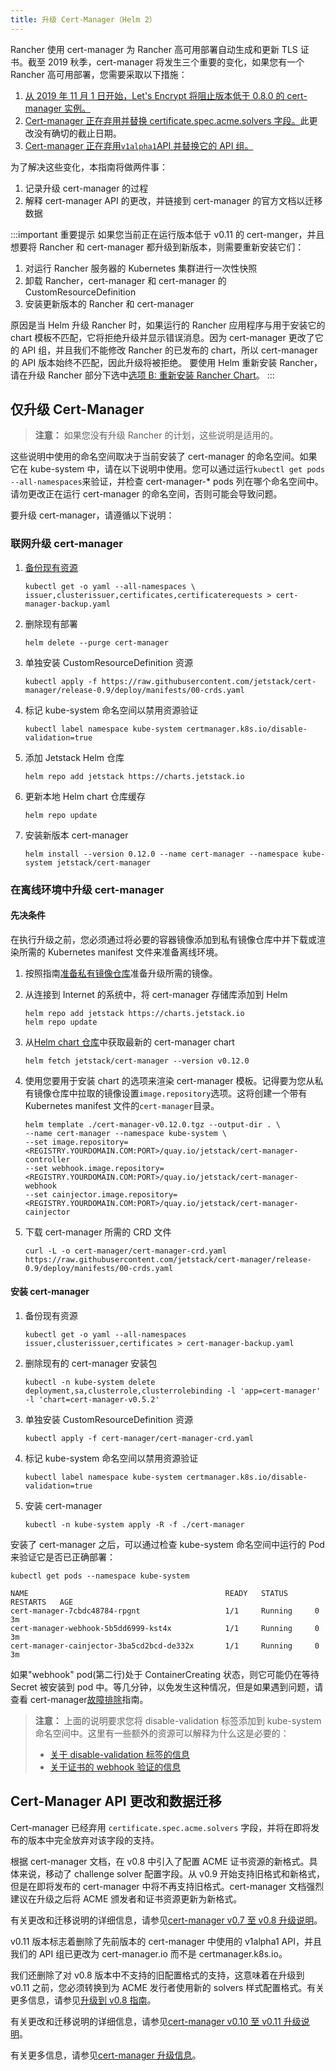 ```yaml
---
title: 升级 Cert-Manager（Helm 2）
---
```


Rancher 使用 cert-manager 为 Rancher 高可用部署自动生成和更新 TLS 证书。截至 2019 秋季，cert-manager 将发生三个重要的变化，如果您有一个 Rancher 高可用部署，您需要采取以下措施：

1. [从 2019 年 11 月 1 日开始，Let's Encrypt 将阻止版本低于 0.8.0 的 cert-manager 实例。](https://community.letsencrypt.org/t/blocking-old-cert-manager-versions/98753)
1. [Cert-manager 正在弃用并替换 certificate.spec.acme.solvers 字段。](https://cert-manager.io/docs/installation/upgrading/upgrading-0.7-0.8/)此更改没有确切的截止日期。
1. [Cert-manager 正在弃用`v1alpha1`API 并替换它的 API 组。](https://cert-manager.io/docs/installation/upgrading/upgrading-0.10-0.11/)

为了解决这些变化，本指南将做两件事：

1. 记录升级 cert-manager 的过程
1. 解释 cert-manager API 的更改，并链接到 cert-manager 的官方文档以迁移数据

:::important 重要提示
如果您当前正在运行版本低于 v0.11 的 cert-manger，并且想要将 Rancher 和 cert-manager 都升级到新版本，则需要重新安装它们：

1. 对运行 Rancher 服务器的 Kubernetes 集群进行一次性快照
2. 卸载 Rancher，cert-manager 和 cert-manager 的 CustomResourceDefinition
3. 安装更新版本的 Rancher 和 cert-manager

原因是当 Helm 升级 Rancher 时，如果运行的 Rancher 应用程序与用于安装它的 chart 模板不匹配，它将拒绝升级并显示错误消息。因为 cert-manager 更改了它的 API 组，并且我们不能修改 Rancher 的已发布的 chart，所以 cert-manager 的 API 版本始终不匹配，因此升级将被拒绝。
要使用 Helm 重新安装 Rancher，请在升级 Rancher 部分下选中[选项 B: 重新安装 Rancher Chart](/docs/upgrades/upgrades/ha/_index)。
:::

## 仅升级 Cert-Manager

> **注意：**
> 如果您没有升级 Rancher 的计划，这些说明是适用的。

这些说明中使用的命名空间取决于当前安装了 cert-manager 的命名空间。如果它在 kube-system 中，请在以下说明中使用。您可以通过运行`kubectl get pods --all-namespaces`来验证，并检查 cert-manager-\* pods 列在哪个命名空间中。请勿更改正在运行 cert-manager 的命名空间，否则可能会导致问题。

要升级 cert-manager，请遵循以下说明：

### 联网升级 cert-manager

1.  [备份现有资源](https://cert-manager.io/docs/tutorials/backup/)

    ```plain
    kubectl get -o yaml --all-namespaces \
    issuer,clusterissuer,certificates,certificaterequests > cert-manager-backup.yaml
    ```

1.  删除现有部署

    ```plain
    helm delete --purge cert-manager
    ```

1.  单独安装 CustomResourceDefinition 资源

    ```plain
    kubectl apply -f https://raw.githubusercontent.com/jetstack/cert-manager/release-0.9/deploy/manifests/00-crds.yaml
    ```

1.  标记 kube-system 命名空间以禁用资源验证

    ```plain
    kubectl label namespace kube-system certmanager.k8s.io/disable-validation=true
    ```

1.  添加 Jetstack Helm 仓库

    ```plain
    helm repo add jetstack https://charts.jetstack.io
    ```

1.  更新本地 Helm chart 仓库缓存

    ```plain
    helm repo update
    ```

1.  安装新版本 cert-manager

    ```plain
    helm install --version 0.12.0 --name cert-manager --namespace kube-system jetstack/cert-manager
    ```

### 在离线环境中升级 cert-manager

#### 先决条件

在执行升级之前，您必须通过将必要的容器镜像添加到私有镜像仓库中并下载或渲染所需的 Kubernetes manifest 文件来准备离线环境。

1. 按照指南[准备私有镜像仓库](/docs/installation/other-installation-methods/air-gap/populate-private-registry/_index)准备升级所需的镜像。

1. 从连接到 Internet 的系统中，将 cert-manager 存储库添加到 Helm

   ```plain
   helm repo add jetstack https://charts.jetstack.io
   helm repo update
   ```

1. 从[Helm chart 仓库](https://hub.helm.sh/charts/jetstack/cert-manager)中获取最新的 cert-manager chart

   ```plain
   helm fetch jetstack/cert-manager --version v0.12.0
   ```

1. 使用您要用于安装 chart 的选项来渲染 cert-manager 模板。记得要为您从私有镜像仓库中拉取的镜像设置`image.repository`选项。这将创建一个带有 Kubernetes manifest 文件的`cert-manager`目录。

   ```plain
   helm template ./cert-manager-v0.12.0.tgz --output-dir . \
   --name cert-manager --namespace kube-system \
   --set image.repository=<REGISTRY.YOURDOMAIN.COM:PORT>/quay.io/jetstack/cert-manager-controller
   --set webhook.image.repository=<REGISTRY.YOURDOMAIN.COM:PORT>/quay.io/jetstack/cert-manager-webhook
   --set cainjector.image.repository=<REGISTRY.YOURDOMAIN.COM:PORT>/quay.io/jetstack/cert-manager-cainjector
   ```

1. 下载 cert-manager 所需的 CRD 文件

   ```plain
   curl -L -o cert-manager/cert-manager-crd.yaml https://raw.githubusercontent.com/jetstack/cert-manager/release-0.9/deploy/manifests/00-crds.yaml
   ```

#### 安装 cert-manager

1.  备份现有资源

    ```plain
    kubectl get -o yaml --all-namespaces issuer,clusterissuer,certificates > cert-manager-backup.yaml
    ```

1.  删除现有的 cert-manager 安装包

    ```plain
    kubectl -n kube-system delete deployment,sa,clusterrole,clusterrolebinding -l 'app=cert-manager' -l 'chart=cert-manager-v0.5.2'
    ```

1.  单独安装 CustomResourceDefinition 资源

    ```plain
    kubectl apply -f cert-manager/cert-manager-crd.yaml
    ```

1.  标记 kube-system 命名空间以禁用资源验证

    ```plain
    kubectl label namespace kube-system certmanager.k8s.io/disable-validation=true
    ```

1.  安装 cert-manager

    ```plain
    kubectl -n kube-system apply -R -f ./cert-manager
    ```

安装了 cert-manager 之后，可以通过检查 kube-system 命名空间中运行的 Pod 来验证它是否已正确部署：

```
kubectl get pods --namespace kube-system

NAME                                            READY   STATUS      RESTARTS   AGE
cert-manager-7cbdc48784-rpgnt                   1/1     Running     0          3m
cert-manager-webhook-5b5dd6999-kst4x            1/1     Running     0          3m
cert-manager-cainjector-3ba5cd2bcd-de332x       1/1     Running     0          3m
```

如果"webhook" pod(第二行)处于 ContainerCreating 状态，则它可能仍在等待 Secret 被安装到 pod 中。等几分钟，以免发生这种情况，但是如果遇到问题，请查看 cert-manager[故障排除](https://docs.cert-manager.io/en/latest/getting-started/troubleshooting.html)指南。

> **注意：** 上面的说明要求您将 disable-validation 标签添加到 kube-system 命名空间中。这里有一些额外的资源可以解释为什么这是必要的：
>
> - [关于 disable-validation 标签的信息](https://docs.cert-manager.io/en/latest/tasks/upgrading/upgrading-0.4-0.5.html?highlight=certmanager.k8s.io%2Fdisable-validation#disabling-resource-validation-on-the-cert-manager-namespace)
> - [关于证书的 webhook 验证的信息](https://docs.cert-manager.io/en/latest/getting-started/webhook.html)

## Cert-Manager API 更改和数据迁移

Cert-manager 已经弃用 `certificate.spec.acme.solvers` 字段，并将在即将发布的版本中完全放弃对该字段的支持。

根据 cert-manager 文档，在 v0.8 中引入了配置 ACME 证书资源的新格式。具体来说，移动了 challenge solver 配置字段。从 v0.9 开始支持旧格式和新格式，但是在即将发布的 cert-manager 中将不再支持旧格式。cert-manager 文档强烈建议在升级之后将 ACME 颁发者和证书资源更新为新格式。

有关更改和迁移说明的详细信息，请参见[cert-manager v0.7 至 v0.8 升级说明](https://cert-manager.io/docs/installation/upgrading/upgrading-0.7-0.8/)。

v0.11 版本标志着删除了先前版本的 cert-manager 中使用的 v1alpha1 API，并且我们的 API 组已更改为 cert-manager.io 而不是 certmanager.k8s.io。

我们还删除了对 v0.8 版本中不支持的旧配置格式的支持，这意味着在升级到 v0.11 之前，您必须转换到为 ACME 发行者使用新的 solvers 样式配置格式。有关更多信息，请参见[升级到 v0.8 指南](https://cert-manager.io/docs/installation/upgrading/upgrading-0.7-0.8/)。

有关更改和迁移说明的详细信息，请参见[cert-manager v0.10 至 v0.11 升级说明](https://cert-manager.io/docs/installation/upgrading/upgrading-0.10-0.11/)。

有关更多信息，请参见[cert-manager 升级信息](https://cert-manager.io/docs/installation/upgrading/)。
